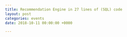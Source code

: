```yaml
---
title: Recommendation Engine in 27 lines of (SQL) code
layout: post
categories: events
date: 2018-10-11 00:00:00 +0000

---
```

